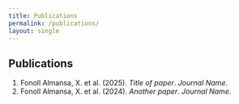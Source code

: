 ```yaml
---
title: Publications
permalink: /publications/
layout: single
---
```


<h2 class="section-title">Publications</h2>

1. Fonoll Almansa, X. et al. (2025). *Title of paper*. _Journal Name_.  
2. Fonoll Almansa, X. et al. (2024). *Another paper*. _Journal Name_.
